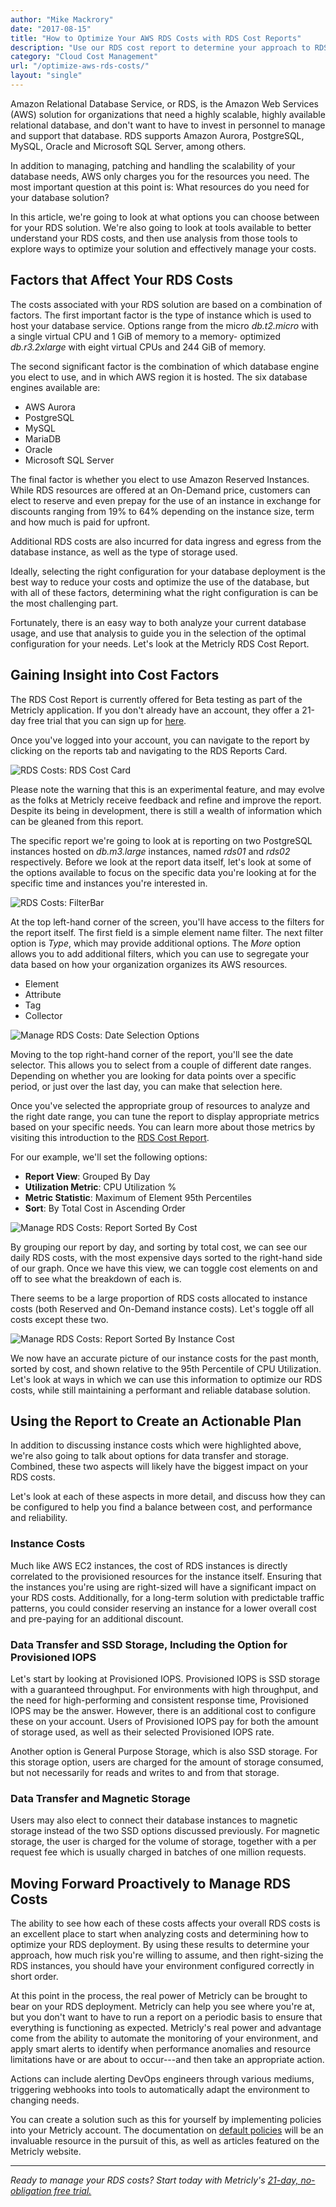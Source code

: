 ```yaml
---
author: "Mike Mackrory"
date: "2017-08-15"
title: "How to Optimize Your AWS RDS Costs with RDS Cost Reports"
description: "Use our RDS cost report to determine your approach to RDS costs, how much risk you’re willing to assume, and right-size your RDS instances. Read More"
category: "Cloud Cost Management"
url: "/optimize-aws-rds-costs/"
layout: "single"
---
```


Amazon Relational Database Service, or RDS, is the Amazon Web Services (AWS) solution for organizations that need a highly scalable, highly available relational database, and don't want to have to invest in personnel to manage and support that database. RDS supports Amazon Aurora, PostgreSQL, MySQL, Oracle and Microsoft SQL Server, among others.

In addition to managing, patching and handling the scalability of your database needs, AWS only charges you for the resources you need. The most important question at this point is: What resources do you need for your database solution?

In this article, we're going to look at what options you can choose between for your RDS solution. We're also going to look at tools available to better understand your RDS costs, and then use analysis from those tools to explore ways to optimize your solution and effectively manage your costs.

Factors that Affect Your RDS Costs
----------------------------------

The costs associated with your RDS solution are based on a combination of factors. The first important factor is the type of instance which is used to host your database service. Options range from the micro *db.t2.micro* with a single virtual CPU and 1 GiB of memory to a memory- optimized *db.r3.2xlarge* with eight virtual CPUs and 244 GiB of memory.

The second significant factor is the combination of which database engine you elect to use, and in which AWS region it is hosted. The six database engines available are:

-   AWS Aurora
-   PostgreSQL
-   MySQL
-   MariaDB
-   Oracle
-   Microsoft SQL Server

The final factor is whether you elect to use Amazon Reserved Instances. While RDS resources are offered at an On-Demand price, customers can elect to reserve and even prepay for the use of an instance in exchange for discounts ranging from 19% to 64% depending on the instance size, term and how much is paid for upfront.

Additional RDS costs are also incurred for data ingress and egress from the database instance, as well as the type of storage used.

Ideally, selecting the right configuration for your database deployment is the best way to reduce your costs and optimize the use of the database, but with all of these factors, determining what the right configuration is can be the most challenging part.

Fortunately, there is an easy way to both analyze your current database usage, and use that analysis to guide you in the selection of the optimal configuration for your needs. Let's look at the Metricly RDS Cost Report.

Gaining Insight into Cost Factors
---------------------------------

The RDS Cost Report is currently offered for Beta testing as part of the Metricly application. If you don't already have an account, they offer a 21-day free trial that you can sign up for [here](/signup).

Once you've logged into your account, you can navigate to the report by clicking on the reports tab and navigating to the RDS Reports Card.

![RDS Costs: RDS Cost Card](https://s3-us-west-2.amazonaws.com/com-netuitive-app-usw2-public/wp-content/uploads/2017/08/Pasted-image-at-2017_08_15-03_40-PM.png)

Please note the warning that this is an experimental feature, and may evolve as the folks at Metricly receive feedback and refine and improve the report. Despite its being in development, there is still a wealth of information which can be gleaned from this report.

The specific report we're going to look at is reporting on two PostgreSQL instances hosted on *db.m3.large* instances, named *rds01* and *rds02* respectively. Before we look at the report data itself, let's look at some of the options available to focus on the specific data you're looking at for the specific time and instances you're interested in.

![RDS Costs: FilterBar](https://s3-us-west-2.amazonaws.com/com-netuitive-app-usw2-public/wp-content/uploads/2017/08/FilterBar.png)

At the top left-hand corner of the screen, you'll have access to the filters for the report itself. The first field is a simple element name filter. The next filter option is *Type*, which may provide additional options. The *More* option allows you to add additional filters, which you can use to segregate your data based on how your organization organizes its AWS resources.

-   Element
-   Attribute
-   Tag
-   Collector

![Manage RDS Costs: Date Selection Options](https://s3-us-west-2.amazonaws.com/com-netuitive-app-usw2-public/wp-content/uploads/2017/08/Date-Selection-Options.png)

Moving to the top right-hand corner of the report, you'll see the date selector. This allows you to select from a couple of different date ranges. Depending on whether you are looking for data points over a specific period, or just over the last day, you can make that selection here.

Once you've selected the appropriate group of resources to analyze and the right date range, you can tune the report to display appropriate metrics based on your specific needs. You can learn more about those metrics by visiting this introduction to the [RDS Cost Report](/rds-cost-report).

For our example, we'll set the following options:

-   **Report View**: Grouped By Day
-   **Utilization Metric**: CPU Utilization %
-   **Metric Statistic**: Maximum of Element 95th Percentiles
-   **Sort**: By Total Cost in Ascending Order

![Manage RDS Costs: Report Sorted By Cost](https://s3-us-west-2.amazonaws.com/com-netuitive-app-usw2-public/wp-content/uploads/2017/08/Report-Sorted-By-Cost-1024x539.png)

By grouping our report by day, and sorting by total cost, we can see our daily RDS costs, with the most expensive days sorted to the right-hand side of our graph. Once we have this view, we can toggle cost elements on and off to see what the breakdown of each is.

There seems to be a large proportion of RDS costs allocated to instance costs (both Reserved and On-Demand instance costs). Let's toggle off all costs except these two.

![Manage RDS Costs: Report Sorted By Instance Cost](https://s3-us-west-2.amazonaws.com/com-netuitive-app-usw2-public/wp-content/uploads/2017/08/Report-Sorted-By-Instance-Cost-1024x575.png)

We now have an accurate picture of our instance costs for the past month, sorted by cost, and shown relative to the 95th Percentile of CPU Utilization. Let's look at ways in which we can use this information to optimize our RDS costs, while still maintaining a performant and reliable database solution.

Using the Report to Create an Actionable Plan
---------------------------------------------

In addition to discussing instance costs which were highlighted above, we're also going to talk about options for data transfer and storage. Combined, these two aspects will likely have the biggest impact on your RDS costs.

Let's look at each of these aspects in more detail, and discuss how they can be configured to help you find a balance between cost, and performance and reliability.

### Instance Costs

Much like AWS EC2 instances, the cost of RDS instances is directly correlated to the provisioned resources for the instance itself. Ensuring that the instances you're using are right-sized will have a significant impact on your RDS costs. Additionally, for a long-term solution with predictable traffic patterns, you could consider reserving an instance for a lower overall cost and pre-paying for an additional discount.

### Data Transfer and SSD Storage, Including the Option for Provisioned IOPS

Let's start by looking at Provisioned IOPS. Provisioned IOPS is SSD storage with a guaranteed throughput. For environments with high throughput, and the need for high-performing and consistent response time, Provisioned IOPS may be the answer. However, there is an additional cost to configure these on your account. Users of Provisioned IOPS pay for both the amount of storage used, as well as their selected Provisioned IOPS rate.

Another option is General Purpose Storage, which is also SSD storage. For this storage option, users are charged for the amount of storage consumed, but not necessarily for reads and writes to and from that storage.

### Data Transfer and Magnetic Storage

Users may also elect to connect their database instances to magnetic storage instead of the two SSD options discussed previously. For magnetic storage, the user is charged for the volume of storage, together with a per request fee which is usually charged in batches of one million requests.

Moving Forward Proactively to Manage RDS Costs
----------------------------------------------

The ability to see how each of these costs affects your overall RDS costs is an excellent place to start when analyzing costs and determining how to optimize your RDS deployment. By using these results to determine your approach, how much risk you're willing to assume, and then right-sizing the RDS instances, you should have your environment configured correctly in short order.

At this point in the process, the real power of Metricly can be brought to bear on your RDS deployment. Metricly can help you see where you're at, but you don't want to have to run a report on a periodic basis to ensure that everything is functioning as expected. Metricly's real power and advantage come from the ability to automate the monitoring of your environment, and apply smart alerts to identify when performance anomalies and resource limitations have or are about to occur---and then take an appropriate action.

Actions can include alerting DevOps engineers through various mediums, triggering webhooks into tools to automatically adapt the environment to changing needs.

You can create a solution such as this for yourself by implementing policies into your Metricly account. The documentation on [default policies](https://help.netuitive.com/Content/Policies/DefaultPolicies/default_policies.htm) will be an invaluable resource in the pursuit of this, as well as articles featured on the Metricly website.

* * * * *

*Ready to manage your RDS costs? Start today with Metricly's [21-day, no-obligation free trial.](http://app.netuitive.com/signup)*
